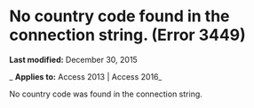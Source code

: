 
# No country code found in the connection string. (Error 3449)

 **Last modified:** December 30, 2015

 _ **Applies to:** Access 2013 | Access 2016_

No country code was found in the connection string.

